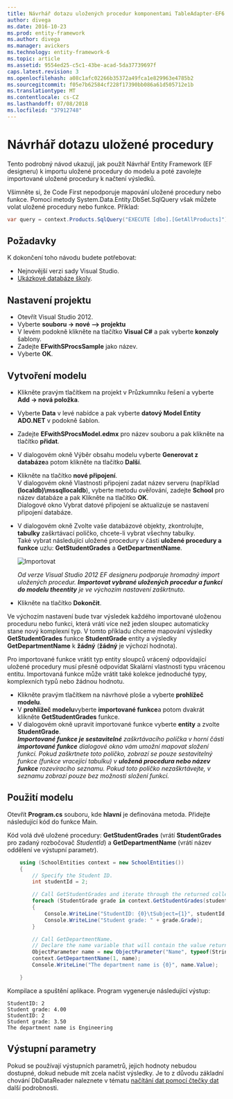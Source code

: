 ```yaml
---
title: Návrhář dotazu uložených procedur komponentami TableAdapter-EF6
author: divega
ms.date: 2016-10-23
ms.prod: entity-framework
ms.author: divega
ms.manager: avickers
ms.technology: entity-framework-6
ms.topic: article
ms.assetid: 9554ed25-c5c1-43be-acad-5da37739697f
caps.latest.revision: 3
ms.openlocfilehash: a08c1afc02266b35372a49fca1e829963e4785b2
ms.sourcegitcommit: f05e7b62584cf228f17390bb086a61d505712e1b
ms.translationtype: MT
ms.contentlocale: cs-CZ
ms.lasthandoff: 07/08/2018
ms.locfileid: "37912748"
---
```

# <a name="designer-query-stored-procedures"></a>Návrhář dotazu uložené procedury
Tento podrobný návod ukazují, jak použít Návrhář Entity Framework (EF designeru) k importu uložené procedury do modelu a poté zavolejte importované uložené procedury k načtení výsledků. 

Všimněte si, že Code First nepodporuje mapování uložené procedury nebo funkce. Pomocí metody System.Data.Entity.DbSet.SqlQuery však můžete volat uložené procedury nebo funkce. Příklad:
``` csharp
var query = context.Products.SqlQuery("EXECUTE [dbo].[GetAllProducts]")`;
```

## <a name="prerequisites"></a>Požadavky

K dokončení toho návodu budete potřebovat:

- Nejnovější verzi sady Visual Studio.
- [Ukázkové databáze školy](~/ef6/resources/school-database.md).

## <a name="set-up-the-project"></a>Nastavení projektu

-   Otevřít Visual Studio 2012.
-   Vyberte **souboru -&gt; nové –&gt; projektu**
-   V levém podokně klikněte na tlačítko **Visual C\#** a pak vyberte **konzoly** šablony.
-   Zadejte **EFwithSProcsSample** jako název.
-   Vyberte **OK**.

## <a name="create-a-model"></a>Vytvoření modelu

-   Klikněte pravým tlačítkem na projekt v Průzkumníku řešení a vyberte **Add -&gt; nová položka**.
-   Vyberte **Data** v levé nabídce a pak vyberte **datový Model Entity ADO.NET** v podokně šablon.
-   Zadejte **EFwithSProcsModel.edmx** pro název souboru a pak klikněte na tlačítko **přidat**.
-   V dialogovém okně Výběr obsahu modelu vyberte **Generovat z databáze**a potom klikněte na tlačítko **Další**.
-   Klikněte na tlačítko **nové připojení**.  
    V dialogovém okně Vlastnosti připojení zadat název serveru (například **(localdb)\\mssqllocaldb**), vyberte metodu ověřování, zadejte **School** pro název databáze a pak Klikněte na tlačítko **OK**.  
    Dialogové okno Vybrat datové připojení se aktualizuje se nastavení připojení databáze.
-   V dialogovém okně Zvolte vaše databázové objekty, zkontrolujte, **tabulky** zaškrtávací políčko, chcete-li vybrat všechny tabulky.  
    Také vybrat následující uložené procedury v části **uložené procedury a funkce** uzlu: **GetStudentGrades** a **GetDepartmentName**. 

    ![Importovat](~/ef6/media/import.jpg)

    *Od verze Visual Studio 2012 EF designeru podporuje hromadný import uložených procedur. **Importovat vybrané uložených procedur a funkcí do modelu theentity** je ve výchozím nastavení zaškrtnuto.*
-   Klikněte na tlačítko **Dokončit**.

Ve výchozím nastavení bude tvar výsledek každého importované uloženou proceduru nebo funkci, která vrátí více než jeden sloupec automaticky stane nový komplexní typ. V tomto příkladu chceme mapování výsledky **GetStudentGrades** funkce **StudentGrade** entity a výsledky **GetDepartmentName** k **žádný** (**žádný** je výchozí hodnota).

Pro importované funkce vrátit typ entity sloupců vrácený odpovídající uložené procedury musí přesně odpovídat Skalární vlastnosti typu vrácenou entitu. Importovaná funkce může vrátit také kolekce jednoduché typy, komplexních typů nebo žádnou hodnotu.

-   Klikněte pravým tlačítkem na návrhové ploše a vyberte **prohlížeč modelu**.
-   V **prohlížeč modelu**vyberte **importované funkce**a potom dvakrát klikněte **GetStudentGrades** funkce.
-   V dialogovém okně upravit importované funkce vyberte **entity** a zvolte **StudentGrade**.  
    ***Importované funkce je sestavitelné** zaškrtávacího políčka v horní části **importované funkce** dialogové okno vám umožní mapovat složení funkcí. Pokud zaškrtnete toto políčko, zobrazí se pouze sestavitelný funkce (funkce vracející tabulku) v **uložená procedura nebo název funkce** rozevíracího seznamu. Pokud toto políčko nezaškrtávejte, v seznamu zobrazí pouze bez možnosti složení funkcí.*

## <a name="use-the-model"></a>Použití modelu

Otevřít **Program.cs** souboru, kde **hlavní** je definována metoda. Přidejte následující kód do funkce Main.

Kód volá dvě uložené procedury: **GetStudentGrades** (vrátí **StudentGrades** pro zadaný rozbočovač *StudentId*) a **GetDepartmentName** (vrátí název oddělení ve výstupní parametr).  

``` csharp
    using (SchoolEntities context = new SchoolEntities())
    {
        // Specify the Student ID.
        int studentId = 2;

        // Call GetStudentGrades and iterate through the returned collection.
        foreach (StudentGrade grade in context.GetStudentGrades(studentId))
        {
            Console.WriteLine("StudentID: {0}\tSubject={1}", studentId, grade.Subject);
            Console.WriteLine("Student grade: " + grade.Grade);
        }

        // Call GetDepartmentName.
        // Declare the name variable that will contain the value returned by the output parameter.
        ObjectParameter name = new ObjectParameter("Name", typeof(String));
        context.GetDepartmentName(1, name);
        Console.WriteLine("The department name is {0}", name.Value);

    }
```

Kompilace a spuštění aplikace. Program vygeneruje následující výstup:

```
StudentID: 2
Student grade: 4.00
StudentID: 2
Student grade: 3.50
The department name is Engineering
```

<a name="output-parameters"></a>Výstupní parametry
-----------------

Pokud se používají výstupních parametrů, jejich hodnoty nebudou dostupné, dokud nebude mít zcela načíst výsledky. Je to z důvodu základní chování DbDataReader naleznete v tématu [načítání dat pomocí čtečky dat](http://go.microsoft.com/fwlink/?LinkID=398589) další podrobnosti.
